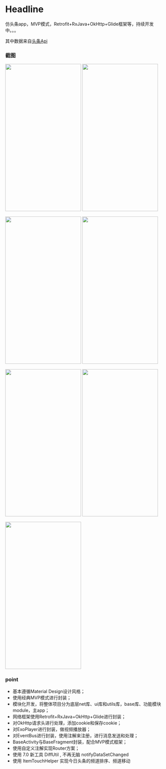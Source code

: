 # Headline
仿头条app，MVP模式，Retrofit+RxJava+OkHttp+Glide框架等，持续开发中。。。

其中数据来自[头条Api](https://github.com/iMeiji/Toutiao/wiki/%E4%BB%8A%E6%97%A5%E5%A4%B4%E6%9D%A1Api%E5%88%86%E6%9E%90)

### 截图

<img width="240" height="466" src="https://raw.githubusercontent.com/kb18519142009/Headline/master/img/a.png"/> <img width="240" height="466" src="https://raw.githubusercontent.com/kb18519142009/Headline/master/img/b.png"/>

<img width="240" height="466" src="https://raw.githubusercontent.com/kb18519142009/Headline/master/img/c.png"/> <img width="240" height="466" src="https://raw.githubusercontent.com/kb18519142009/Headline/master/img/d.png"/>

<img width="240" height="466" src="https://raw.githubusercontent.com/kb18519142009/Headline/master/img/e.png"/> <img width="240" height="466" src="https://raw.githubusercontent.com/kb18519142009/Headline/master/img/f.png"/>

<img width="240" height="466" src="https://raw.githubusercontent.com/kb18519142009/Headline/master/img/g.png"/>

### point

- 基本遵循Material Design设计风格；
- 使用经典MVP模式进行封装；
- 模块化开发，将整体项目分为底层net库、ui库和utils库，base库、功能模块module，主app；
- 网络框架使用Retrofit+RxJava+OkHttp+Glide进行封装；
- 对OkHttp请求头进行处理，添加cookie和保存cookie；
- 对ExoPlayer进行封装，做视频播放器；
- 对EventBus进行封装，使用注解来注册，进行消息发送和处理；
- BaseActivity与BaseFragment封装，配合MVP模式框架；
- 使用自定义注解实现Router方案；
- 使用 7.0 新工具 DiffUtil , 不再无脑 notifyDataSetChanged
- 使用 ItemTouchHelper 实现今日头条的频道排序、频道移动


